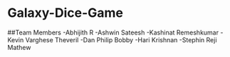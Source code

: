 # Galaxy-Dice-Game



##Team Members
-Abhijith R
-Ashwin Sateesh
-Kashinat Remeshkumar
-Kevin Varghese Theveril
-Dan Philip Bobby
-Hari Krishnan
-Stephin Reji Mathew
